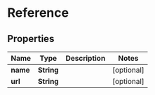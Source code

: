 
# Reference

## Properties
Name | Type | Description | Notes
------------ | ------------- | ------------- | -------------
**name** | **String** |  |  [optional]
**url** | **String** |  |  [optional]



